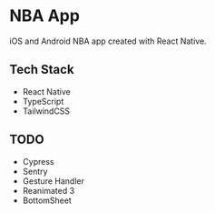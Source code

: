 # NBA App

iOS and Android NBA app created with React Native.

## Tech Stack

- React Native
- TypeScript
- TailwindCSS

## TODO

- Cypress
- Sentry
- Gesture Handler
- Reanimated 3
- BottomSheet
